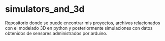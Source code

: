 # simulators_and_3d

Repositorio donde se puede encontrar mis proyectos, archivos relacionados con el modelado 3D en python y posteriormente simulaciones con datos obtenidos de sensores administrados por arduino.
